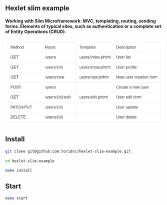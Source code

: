 ## Hexlet slim example

#### Working with Slim Microframework: MVC, templating, routing, sending forms. Elements of typical sites, such as authentication or a complete set of Entity Operations (CRUD).

![Crud](/assets/crud.png "Crud")

## Install
```sh
git clone git@github.com:toridnc/hexlet-slim-example.git
```
```sh
cd hexlet-slim-example
```
```sh
make install
```

## Start
```sh
make start
```